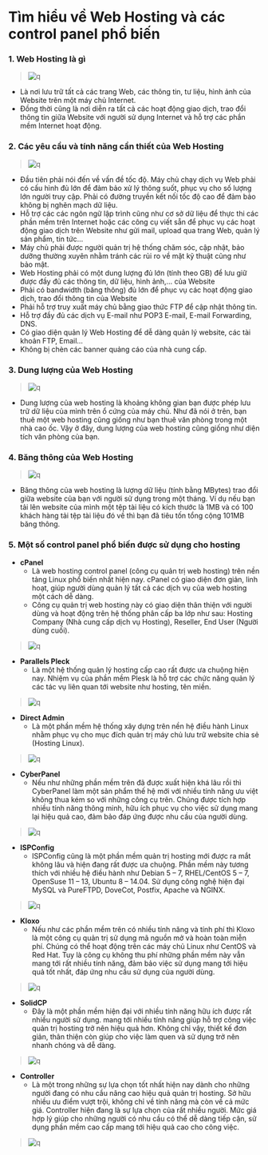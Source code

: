 # Tìm hiểu về Web Hosting và các control panel phổ biến
### 1. Web Hosting là gì
> ![q](https://f5-zpcloud.zdn.vn/3342325227600352975/879bcdb1a7896dd73498.jpg)
- Là nơi lưu trữ tất cả các trang Web, các thông tin, tư liệu, hình ảnh của Website trên một máy chủ Internet.
- Đồng thời cũng là nơi diễn ra tất cả các hoạt động giao dịch, trao đổi thông tin giữa Website với người sử dụng Internet và hỗ trợ các phần mềm Internet hoạt động.
### 2. Các yêu cầu và tính năng cần thiết của Web Hosting
> ![q](https://f4-zpcloud.zdn.vn/2157861351454649859/4085c9aea39669c83087.jpg)
- Đầu tiên phải nói đến về vấn đề tốc độ. Máy chủ chạy dịch vụ Web phải có cấu hình đủ lớn để đảm bảo xử lý thông suốt, phục vụ cho số lượng lớn người truy cập. Phải có đường truyền kết nối tốc độ cao để đảm bảo không bị nghẽn mạch dữ liệu.
- Hỗ trợ các các ngôn ngữ lập trình cũng như cơ sở dữ liệu để thực thi các phần mềm trên Internet hoặc các công cụ viết sẵn để phục vụ các hoạt động giao dịch trên Website như gửi mail, upload qua trang Web, quản lý sản phẩm, tin tức…
- Máy chủ phải được người quản trị hệ thống chăm sóc, cập nhật, bảo dưỡng thường xuyên nhằm tránh các rủi ro về mặt kỹ thuật cũng như bảo mật.
- Web Hosting phải có một dung lượng đủ lớn (tính theo GB) để lưu giữ được đầy đủ các thông tin, dữ liệu, hình ảnh,… của Website
- Phải có bandwidth (băng thông) đủ lớn để phục vụ các hoạt động giao dịch, trao đổi thông tin của Website
- Phải hỗ trợ truy xuất máy chủ bằng giao thức FTP để cập nhật thông tin.
- Hỗ trợ đầy đủ các dịch vụ E-mail như POP3 E-mail, E-mail Forwarding, DNS.
- Có giao diện quản lý Web Hosting để dễ dàng quản lý website, các tài khoản FTP, Email…
- Không bị chèn các banner quảng cáo của nhà cung cấp.
### 3. Dung lượng của Web Hosting
> ![q](https://f4-zpcloud.zdn.vn/7036576148360825393/e8565976334ef910a05f.jpg)
- Dung lượng của web hosting là khoảng không gian bạn được phép lưu trữ dữ liệu của mình trên ổ cứng của máy chủ. Như đã nói ở trên, bạn thuê một web hosting cũng giống như bạn thuê văn phòng trong một nhà cao ốc. Vậy ở đây, dung lượng của web hosting cũng giống như diện tích văn phòng của bạn.
### 4. Băng thông của Web Hosting
> ![q](https://f5-zpcloud.zdn.vn/1561704113974824319/043d941ffe2734796d36.jpg)
- Băng thông của web hosting là lượng dữ liệu (tính bằng MBytes) trao đổi giữa website của bạn với người sử dụng trong một tháng. Ví dụ nếu bạn tải lên website của mình một tệp tài liệu có kích thước là 1MB và có 100 khách hàng tải tệp tài liệu đó về thì bạn đã tiêu tốn tổng cộng 101MB băng thông.
### 5. Một số control panel phổ biến được sử dụng cho hosting
- **cPanel**
    + Là web hosting control panel (công cụ quản trị web hosting) trên nền tảng Linux phổ biến nhất hiện nay. cPanel có giao diện đơn giản, linh hoạt, giúp người dùng quản lý tất cả các dịch vụ của web hosting một cách dễ dàng.
    + Công cụ quản trị web hosting này có giao diện thân thiện với người dùng và hoạt động trên hệ thống phân cấp ba lớp như sau: Hosting Company (Nhà cung cấp dịch vụ Hosting), Reseller, End User (Người dùng cuối).
> ![q](https://f5-zpcloud.zdn.vn/6063658677042807405/a696feb3948b5ed5079a.jpg)
- **Parallels Pleck**
    + Là một hệ thống quản lý hosting cấp cao rất được ưa chuộng hiện nay. Nhiệm vụ của phần mềm Plesk là hỗ trợ các chức năng quản lý các tác vụ liên quan tới website như hosting, tên miền.
> ![q](https://f5-zpcloud.zdn.vn/1814751848852062635/9e36de0eb4367e682727.jpg)
- **Direct Admin**
    +  Là một phần mềm hệ thống xây dựng trên nền hệ điều hành Linux nhằm phục vụ cho mục đích quản trị máy chủ lưu trữ website chia sẻ (Hosting Linux).
> ![q](https://f5-zpcloud.zdn.vn/7941732015814101001/1add2ce746df8c81d5ce.jpg)
- **CyberPanel**
    + Nếu như những phần mềm trên đã được xuất hiện khá lâu rồi thì CyberPanel làm một sản phẩm thế hệ mới với nhiều tính năng ưu việt không thua kém so với những công cụ trên. Chúng được tích hợp nhiều tính năng thông minh, hữu ích phục vụ cho việc sử dụng mang lại hiệu quả cao, đảm bảo đáp ứng được nhu cầu của người dùng.
> ![q](https://f5-zpcloud.zdn.vn/9109267992002279239/c6b97d8517bddde384ac.jpg)
- **ISPConfig**
    + ISPConfig cũng là một phần mềm quản trị hosting mới được ra mắt không lâu và hiện đang rất được ưa chuộng. Phần mềm này tương thích với nhiều hệ điều hành như Debian 5 – 7, RHEL/CentOS 5 – 7, OpenSuse 11 – 13, Ubuntu 8 – 14.04. Sử dụng công nghệ hiện đại MySQL và PureFTPD, DoveCot, Postfix, Apache và NGINX.
> ![q](https://f5-zpcloud.zdn.vn/8230657539434037400/f78801b66b8ea1d0f89f.jpg)
- **Kloxo**
    + Nếu như các phần mềm trên có nhiều tính năng và tính phí thì Kloxo là một công cụ quản trị sử dụng mã nguồn mở và hoàn toàn miễn phí. Chúng có thể hoạt động trên các máy chủ Linux như CentOS và Red Hat. Tuy là công cụ không thu phí những phần mềm này vẫn mang tới rất nhiều tính năng, đảm bảo việc sử dụng mang tới hiệu quả tốt nhất, đáp ứng nhu cầu sử dụng của người dùng.
> ![q](https://f4-zpcloud.zdn.vn/7365312981164200397/acac559c3fa4f5faacb5.jpg)
- **SolidCP**
    + Đây là một phần mềm hiện đại với nhiều tính năng hữu ích được rất nhiều người sử dụng. mang tới nhiều tính năng giúp hỗ trợ công việc quản trị hosting trở nên hiệu quả hơn. Không chỉ vậy, thiết kế đơn giản, thân thiện còn giúp cho việc làm quen và sử dụng trở nên nhanh chóng và dễ dàng.
> ![q](https://f5-zpcloud.zdn.vn/444804500175856386/ee52f1609b5851060849.jpg)
- **Controller**
    + Là một trong những sự lựa chọn tốt nhất hiện nay dành cho những người đang có nhu cầu nâng cao hiệu quả quản trị hosting. Sở hữu nhiều ưu điểm vượt trội, không chỉ về tính năng mà còn về cả mức giá. Controller hiện đang là sự lựa chọn của rất nhiều người. Mức giá hợp lý giúp cho những người có nhu cầu có thể dễ dàng tiếp cận, sử dụng phần mềm cao cấp mang tới hiệu quả cao cho công việc.
> ![q](https://f5-zpcloud.zdn.vn/2494238307430571260/5e749d46f77e3d20646f.jpg)